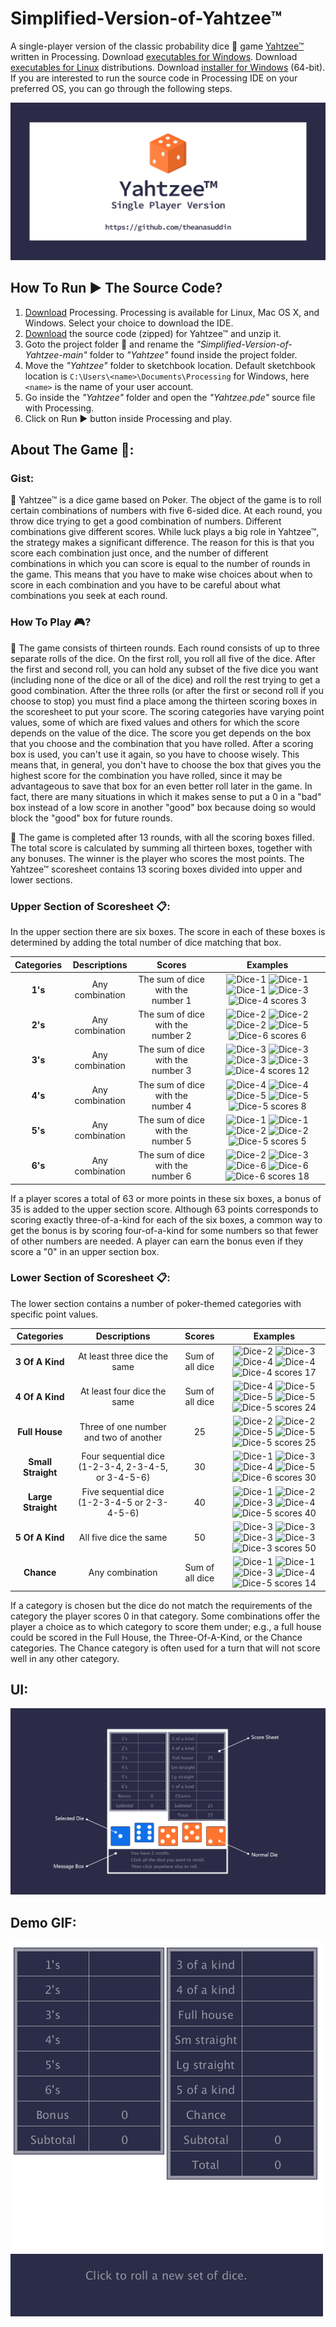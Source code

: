 # Simplified-Version-of-Yahtzee™

A single-player version of the classic probability dice 🎲 game [Yahtzee™](https://en.wikipedia.org/wiki/Yahtzee) written in Processing. Download [executables for Windows](https://cutt.ly/LQak6SB). Download [executables for Linux](https://cutt.ly/CQfVdiX) distributions. Download [installer for Windows](https://cutt.ly/TQalec7) (64-bit). If you are interested to run the source code in Processing IDE on your preferred OS, you can go through the following steps.

![cover](https://raw.githubusercontent.com/theanasuddin/Simplified-Version-of-Yahtzee/main/cover.png?token=AK6UQETNJJ4G2TCONGCHKVLBAQQXQ)

## How To Run ▶ The Source Code?

 1. [Download](https://processing.org/download/) Processing.  Processing is available for Linux, Mac OS X, and Windows. Select your choice to download the IDE.
 2. [Download](https://github.com/theanasuddin/Simplified-Version-of-Yahtzee/archive/refs/heads/main.zip) the source code (zipped) for Yahtzee™ and unzip it.
 3. Goto the project folder 📁 and rename the *"Simplified-Version-of-Yahtzee-main"* folder to *"Yahtzee"* found inside the project folder.
 4. Move the *"Yahtzee"* folder to sketchbook location. Default sketchbook location is `C:\Users\<name>\Documents\Processing` for Windows, here `<name>` is the name of your user account.
 5. Go inside the *"Yahtzee"* folder and open the *"Yahtzee.pde"* source file with Processing.
 6. Click on Run ▶ button inside Processing and play.

## About The Game :game_die::

### Gist: 

:pushpin: Yahtzee™ is a dice game based on Poker. The object of the game is to roll certain combinations of numbers with five 6-sided dice. At each round, you throw dice trying to get a good combination of numbers.  Different combinations give different scores. While luck plays a big role in Yahtzee™, the strategy makes a significant difference. The reason for this is that you score each combination just once, and the number of different combinations in which you can score is equal to the number of rounds in the game. This means that you have to make wise choices about when to score in each combination and you have to be careful about what combinations you seek at each round.

### How To Play :video_game:?

:pushpin: The game consists of thirteen rounds. Each round consists of up to three separate rolls of the dice. On the first roll, you roll all five of the dice. After the first and second roll, you can hold any subset of the five dice you want (including none of the dice or all of the dice) and roll the rest trying to get a good combination. After the three rolls (or after the first or second roll if you choose to stop) you must find a place among the thirteen scoring boxes in the scoresheet to put your score. The scoring categories have varying point values, some of which are fixed values and others for which the score depends on the value of the dice. The score you get depends on the box that you choose and the combination that you have rolled. After a scoring box is used, you can't use it again, so you have to choose wisely. This means that, in general, you don't have to choose the box that gives you the highest score for the combination you have rolled, since it may be advantageous to save that box for an even better roll later in the game. In fact, there are many situations in which it makes sense to put a 0 in a "bad" box instead of a low score in another "good" box because doing so would block the "good" box for future rounds. 

:pushpin: The game is completed after 13 rounds, with all the scoring boxes filled. The total score is calculated by summing all thirteen boxes, together with any bonuses. The winner is the player who scores the most points. The Yahtzee™ scoresheet contains 13 scoring boxes divided into upper and lower sections.

### Upper Section of Scoresheet :clipboard::

In the upper section there are six boxes. The score in each of these boxes is determined by adding the total number of dice matching that box.

| Categories | Descriptions | Scores | Examples |
| :--------: | :----------: | :----: | :------: |
**1's** | Any combination | The sum of dice with the number 1 | <img src="https://upload.wikimedia.org/wikipedia/commons/0/09/Dice-1.svg" alt="Dice-1" width="40" height="40" /> <img src="https://upload.wikimedia.org/wikipedia/commons/0/09/Dice-1.svg" alt="Dice-1" width="40" height="40" /> <img src="https://upload.wikimedia.org/wikipedia/commons/0/09/Dice-1.svg" alt="Dice-1" width="40" height="40" /> <img src="https://upload.wikimedia.org/wikipedia/commons/c/ca/Dice-3.svg" alt="Dice-3" width="40" height="40" /> <img src="https://upload.wikimedia.org/wikipedia/commons/1/16/Dice-4.svg" alt="Dice-4" width="40" height="40" /> scores 3
**2's** | Any combination | The sum of dice with the number 2 | <img src="https://upload.wikimedia.org/wikipedia/commons/3/34/Dice-2.svg" alt="Dice-2" width="40" height="40" /> <img src="https://upload.wikimedia.org/wikipedia/commons/3/34/Dice-2.svg" alt="Dice-2" width="40" height="40" /> <img src="https://upload.wikimedia.org/wikipedia/commons/3/34/Dice-2.svg" alt="Dice-2" width="40" height="40" /> <img src="https://upload.wikimedia.org/wikipedia/commons/d/dc/Dice-5.svg" alt="Dice-5" width="40" height="40" /> <img src="https://upload.wikimedia.org/wikipedia/commons/d/d7/Dice-6a.svg" alt="Dice-6" width="40" height="40" /> scores 6
**3's** | Any combination | The sum of dice with the number 3 | <img src="https://upload.wikimedia.org/wikipedia/commons/c/ca/Dice-3.svg" alt="Dice-3" width="40" height="40" /> <img src="https://upload.wikimedia.org/wikipedia/commons/c/ca/Dice-3.svg" alt="Dice-3" width="40" height="40" /> <img src="https://upload.wikimedia.org/wikipedia/commons/c/ca/Dice-3.svg" alt="Dice-3" width="40" height="40" /> <img src="https://upload.wikimedia.org/wikipedia/commons/c/ca/Dice-3.svg" alt="Dice-3" width="40" height="40" /> <img src="https://upload.wikimedia.org/wikipedia/commons/1/16/Dice-4.svg" alt="Dice-4" width="40" height="40" /> scores 12
**4's** | Any combination | The sum of dice with the number 4 | <img src="https://upload.wikimedia.org/wikipedia/commons/1/16/Dice-4.svg" alt="Dice-4" width="40" height="40" /> <img src="https://upload.wikimedia.org/wikipedia/commons/1/16/Dice-4.svg" alt="Dice-4" width="40" height="40" /> <img src="https://upload.wikimedia.org/wikipedia/commons/d/dc/Dice-5.svg" alt="Dice-5" width="40" height="40" /> <img src="https://upload.wikimedia.org/wikipedia/commons/d/dc/Dice-5.svg" alt="Dice-5" width="40" height="40" /> <img src="https://upload.wikimedia.org/wikipedia/commons/d/dc/Dice-5.svg" alt="Dice-5" width="40" height="40" /> scores 8
**5's** | Any combination | The sum of dice with the number 5 | <img src="https://upload.wikimedia.org/wikipedia/commons/0/09/Dice-1.svg" alt="Dice-1" width="40" height="40" /> <img src="https://upload.wikimedia.org/wikipedia/commons/0/09/Dice-1.svg" alt="Dice-1" width="40" height="40" /> <img src="https://upload.wikimedia.org/wikipedia/commons/3/34/Dice-2.svg" alt="Dice-2" width="40" height="40" /> <img src="https://upload.wikimedia.org/wikipedia/commons/3/34/Dice-2.svg" alt="Dice-2" width="40" height="40" /> <img src="https://upload.wikimedia.org/wikipedia/commons/d/dc/Dice-5.svg" alt="Dice-5" width="40" height="40" /> scores 5
**6's** | Any combination | The sum of dice with the number 6 | <img src="https://upload.wikimedia.org/wikipedia/commons/3/34/Dice-2.svg" alt="Dice-2" width="40" height="40" /> <img src="https://upload.wikimedia.org/wikipedia/commons/c/ca/Dice-3.svg" alt="Dice-3" width="40" height="40" /> <img src="https://upload.wikimedia.org/wikipedia/commons/d/d7/Dice-6a.svg" alt="Dice-6" width="40" height="40" /> <img src="https://upload.wikimedia.org/wikipedia/commons/d/d7/Dice-6a.svg" alt="Dice-6" width="40" height="40" /> <img src="https://upload.wikimedia.org/wikipedia/commons/d/d7/Dice-6a.svg" alt="Dice-6" width="40" height="40" /> scores 18

If a player scores a total of 63 or more points in these six boxes, a bonus of 35 is added to the upper section score. Although 63 points corresponds to scoring exactly three-of-a-kind for each of the six boxes, a common way to get the bonus is by scoring four-of-a-kind for some numbers so that fewer of other numbers are needed. A player can earn the bonus even if they score a "0" in an upper section box.

### Lower Section of Scoresheet :clipboard::

The lower section contains a number of poker-themed categories with specific point values.

| Categories | Descriptions | Scores | Examples |
| :--------: | :----------: | :----: | :------: |
**3 Of A Kind** | At least three dice the same | Sum of all dice | <img src="https://upload.wikimedia.org/wikipedia/commons/3/34/Dice-2.svg" alt="Dice-2" width="40" height="40" /> <img src="https://upload.wikimedia.org/wikipedia/commons/c/ca/Dice-3.svg" alt="Dice-3" width="40" height="40" /> <img src="https://upload.wikimedia.org/wikipedia/commons/1/16/Dice-4.svg" alt="Dice-4" width="40" height="40" /> <img src="https://upload.wikimedia.org/wikipedia/commons/1/16/Dice-4.svg" alt="Dice-4" width="40" height="40" /> <img src="https://upload.wikimedia.org/wikipedia/commons/1/16/Dice-4.svg" alt="Dice-4" width="40" height="40" /> scores 17
**4 Of A Kind** | At least four dice the same | Sum of all dice | <img src="https://upload.wikimedia.org/wikipedia/commons/1/16/Dice-4.svg" alt="Dice-4" width="40" height="40" /> <img src="https://upload.wikimedia.org/wikipedia/commons/d/dc/Dice-5.svg" alt="Dice-5" width="40" height="40" /> <img src="https://upload.wikimedia.org/wikipedia/commons/d/dc/Dice-5.svg" alt="Dice-5" width="40" height="40" /> <img src="https://upload.wikimedia.org/wikipedia/commons/d/dc/Dice-5.svg" alt="Dice-5" width="40" height="40" /> <img src="https://upload.wikimedia.org/wikipedia/commons/d/dc/Dice-5.svg" alt="Dice-5" width="40" height="40" /> scores 24
**Full House** | Three of one number and two of another | 25 | <img src="https://upload.wikimedia.org/wikipedia/commons/3/34/Dice-2.svg" alt="Dice-2" width="40" height="40" /> <img src="https://upload.wikimedia.org/wikipedia/commons/3/34/Dice-2.svg" alt="Dice-2" width="40" height="40" /> <img src="https://upload.wikimedia.org/wikipedia/commons/d/dc/Dice-5.svg" alt="Dice-5" width="40" height="40" /> <img src="https://upload.wikimedia.org/wikipedia/commons/d/dc/Dice-5.svg" alt="Dice-5" width="40" height="40" /> <img src="https://upload.wikimedia.org/wikipedia/commons/d/dc/Dice-5.svg" alt="Dice-5" width="40" height="40" /> scores 25
**Small Straight** | Four sequential dice (1-2-3-4, 2-3-4-5, or 3-4-5-6) | 30 | <img src="https://upload.wikimedia.org/wikipedia/commons/0/09/Dice-1.svg" alt="Dice-1" width="40" height="40" /> <img src="https://upload.wikimedia.org/wikipedia/commons/c/ca/Dice-3.svg" alt="Dice-3" width="40" height="40" /> <img src="https://upload.wikimedia.org/wikipedia/commons/1/16/Dice-4.svg" alt="Dice-4" width="40" height="40" /> <img src="https://upload.wikimedia.org/wikipedia/commons/d/dc/Dice-5.svg" alt="Dice-5" width="40" height="40" /> <img src="https://upload.wikimedia.org/wikipedia/commons/d/d7/Dice-6a.svg" alt="Dice-6" width="40" height="40" /> scores 30
**Large Straight** | Five sequential dice (1-2-3-4-5 or 2-3-4-5-6) | 40 | <img src="https://upload.wikimedia.org/wikipedia/commons/0/09/Dice-1.svg" alt="Dice-1" width="40" height="40" /> <img src="https://upload.wikimedia.org/wikipedia/commons/3/34/Dice-2.svg" alt="Dice-2" width="40" height="40" /> <img src="https://upload.wikimedia.org/wikipedia/commons/c/ca/Dice-3.svg" alt="Dice-3" width="40" height="40" /> <img src="https://upload.wikimedia.org/wikipedia/commons/1/16/Dice-4.svg" alt="Dice-4" width="40" height="40" /> <img src="https://upload.wikimedia.org/wikipedia/commons/d/dc/Dice-5.svg" alt="Dice-5" width="40" height="40" /> scores 40
**5 Of A Kind** | All five dice the same | 50 | <img src="https://upload.wikimedia.org/wikipedia/commons/c/ca/Dice-3.svg" alt="Dice-3" width="40" height="40" /> <img src="https://upload.wikimedia.org/wikipedia/commons/c/ca/Dice-3.svg" alt="Dice-3" width="40" height="40" /> <img src="https://upload.wikimedia.org/wikipedia/commons/c/ca/Dice-3.svg" alt="Dice-3" width="40" height="40" /> <img src="https://upload.wikimedia.org/wikipedia/commons/c/ca/Dice-3.svg" alt="Dice-3" width="40" height="40" /> <img src="https://upload.wikimedia.org/wikipedia/commons/c/ca/Dice-3.svg" alt="Dice-3" width="40" height="40" /> scores 50
**Chance** | Any combination | Sum of all dice | <img src="https://upload.wikimedia.org/wikipedia/commons/0/09/Dice-1.svg" alt="Dice-1" width="40" height="40" /> <img src="https://upload.wikimedia.org/wikipedia/commons/0/09/Dice-1.svg" alt="Dice-1" width="40" height="40" /> <img src="https://upload.wikimedia.org/wikipedia/commons/c/ca/Dice-3.svg" alt="Dice-3" width="40" height="40" /> <img src="https://upload.wikimedia.org/wikipedia/commons/1/16/Dice-4.svg" alt="Dice-4" width="40" height="40" /> <img src="https://upload.wikimedia.org/wikipedia/commons/d/dc/Dice-5.svg" alt="Dice-5" width="40" height="40" /> scores 14

If a category is chosen but the dice do not match the requirements of the category the player scores 0 in that category. Some combinations offer the player a choice as to which category to score them under; e.g., a full house could be scored in the Full House, the Three-Of-A-Kind, or the Chance categories. The Chance category is often used for a turn that will not score well in any other category.

## UI:

![user interface](https://raw.githubusercontent.com/theanasuddin/Simplified-Version-of-Yahtzee/main/main_ui.png?token=AK6UQEU5EMYL4OFS2KXK6GLBAQQY6)

## Demo GIF:

![demo](https://raw.githubusercontent.com/theanasuddin/Simplified-Version-of-Yahtzee/main/demo.gif?token=AK6UQES3ONDRHZRU5AWSCQ3BAQQ32)
